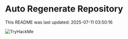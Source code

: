 # Auto Regenerate Repository

This README was last updated: 2025-07-11 03:50:16

 ![TryHackMe](https://tryhackme.com/badge/533634)